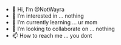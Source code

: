 - 👋 Hi, I’m @NotWayra
- 👀 I’m interested in ... nothing
- 🌱 I’m currently learning ... ur mom
- 💞️ I’m looking to collaborate on ... nothing
- 📫 How to reach me ... you dont

<!---
NotWayra/NotWayra is a ✨ special ✨ repository because its `README.md` (this file) appears on your GitHub profile.
You can click the Preview link to take a look at your changes.
--->
